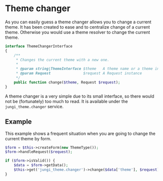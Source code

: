Theme changer
=============

As you can easily guess a theme changer allows you to change a current theme. It has been created to ease and to centralize
change of a current theme. Otherwise you would use a theme resolver to change the current theme.

```php
interface ThemeChangerInterface
{
    /**
     * Changes the current theme with a new one.
     *
     * @param string|ThemeInterface $theme   A theme name or a theme instance
     * @param Request               $request A Request instance
     */
    public function change($theme, Request $request);
}
```

A theme changer is a very simple due to its small interface, so there would not be (fortunately) too much to read. 
It is available under the `jungi_theme.changer` service.

Example
-------

This example shows a frequent situation when you are going to change the current theme by form.

```php
$form = $this->createForm(new ThemeType());
$form->handleRequest($request);

if ($form->isValid()) {
    $data = $form->getData();
    $this->get('jungi_theme.changer')->change($data['theme'], $request);
}
```